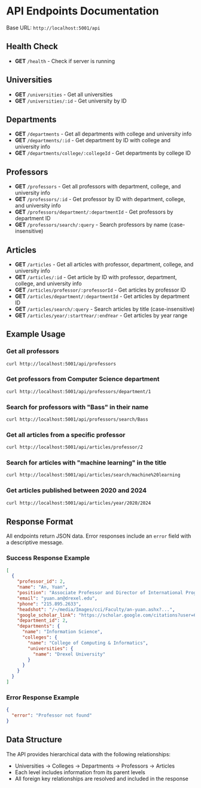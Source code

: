 # API Endpoints Documentation

Base URL: `http://localhost:5001/api`

## Health Check
- **GET** `/health` - Check if server is running

## Universities
- **GET** `/universities` - Get all universities
- **GET** `/universities/:id` - Get university by ID

## Departments
- **GET** `/departments` - Get all departments with college and university info
- **GET** `/departments/:id` - Get department by ID with college and university info
- **GET** `/departments/college/:collegeId` - Get departments by college ID

## Professors
- **GET** `/professors` - Get all professors with department, college, and university info
- **GET** `/professors/:id` - Get professor by ID with department, college, and university info
- **GET** `/professors/department/:departmentId` - Get professors by department ID
- **GET** `/professors/search/:query` - Search professors by name (case-insensitive)

## Articles
- **GET** `/articles` - Get all articles with professor, department, college, and university info
- **GET** `/articles/:id` - Get article by ID with professor, department, college, and university info
- **GET** `/articles/professor/:professorId` - Get articles by professor ID
- **GET** `/articles/department/:departmentId` - Get articles by department ID
- **GET** `/articles/search/:query` - Search articles by title (case-insensitive)
- **GET** `/articles/year/:startYear/:endYear` - Get articles by year range

## Example Usage

### Get all professors
```bash
curl http://localhost:5001/api/professors
```

### Get professors from Computer Science department
```bash
curl http://localhost:5001/api/professors/department/1
```

### Search for professors with "Bass" in their name
```bash
curl http://localhost:5001/api/professors/search/Bass
```

### Get all articles from a specific professor
```bash
curl http://localhost:5001/api/articles/professor/2
```

### Search for articles with "machine learning" in the title
```bash
curl http://localhost:5001/api/articles/search/machine%20learning
```

### Get articles published between 2020 and 2024
```bash
curl http://localhost:5001/api/articles/year/2020/2024
```

## Response Format

All endpoints return JSON data. Error responses include an `error` field with a descriptive message.

### Success Response Example
```json
[
  {
    "professor_id": 2,
    "name": "An, Yuan",
    "position": "Associate Professor and Director of International Programs",
    "email": "yuan.an@drexel.edu",
    "phone": "215.895.2633",
    "headshot": "/~/media/Images/cci/Faculty/an-yuan.ashx?...",
    "google_scholar_link": "https://scholar.google.com/citations?user=6ojklR4AAAAJ&hl=en",
    "department_id": 2,
    "departments": {
      "name": "Information Science",
      "colleges": {
        "name": "College of Computing & Informatics",
        "universities": {
          "name": "Drexel University"
        }
      }
    }
  }
]
```

### Error Response Example
```json
{
  "error": "Professor not found"
}
```

## Data Structure

The API provides hierarchical data with the following relationships:
- Universities → Colleges → Departments → Professors → Articles
- Each level includes information from its parent levels
- All foreign key relationships are resolved and included in the response 